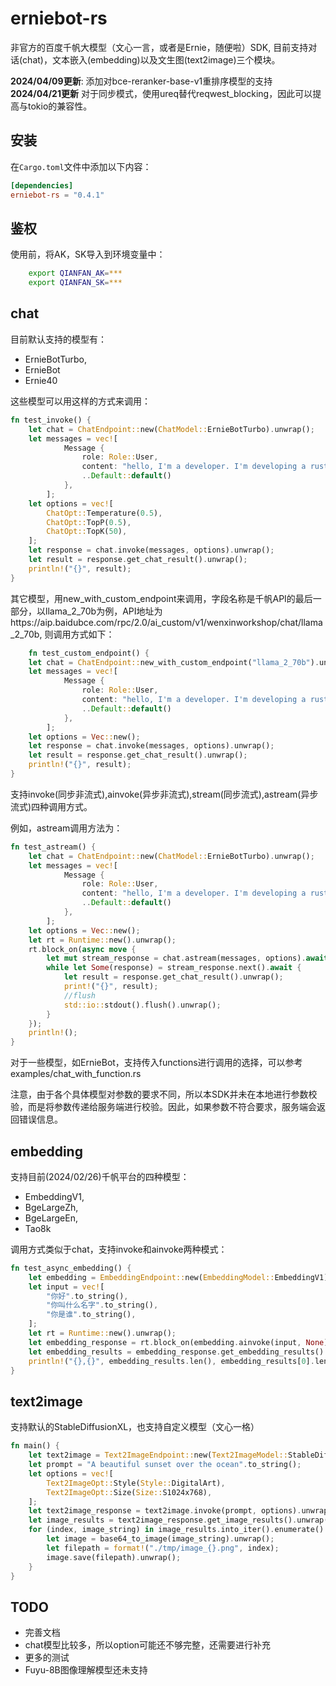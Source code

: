 # erniebot-rs

非官方的百度千帆大模型（文心一言，或者是Ernie，随便啦）SDK, 目前支持对话(chat)，文本嵌入(embedding)以及文生图(text2image)三个模块。

**2024/04/09更新**: 添加对bce-reranker-base-v1重排序模型的支持
**2024/04/21更新** 对于同步模式，使用ureq替代reqwest_blocking，因此可以提高与tokio的兼容性。

## 安装  
  
在`Cargo.toml`文件中添加以下内容：  
  
```toml  
[dependencies]  
erniebot-rs = "0.4.1"
```

## 鉴权

使用前，将AK，SK导入到环境变量中：
```bash
    export QIANFAN_AK=***
    export QIANFAN_SK=***
```

## chat

目前默认支持的模型有：
* ErnieBotTurbo,
* ErnieBot
* Ernie40

这些模型可以用这样的方式来调用：

```rust
fn test_invoke() {
    let chat = ChatEndpoint::new(ChatModel::ErnieBotTurbo).unwrap();
    let messages = vec![
            Message {
                role: Role::User,
                content: "hello, I'm a developer. I'm developing a rust SDK for qianfan LLM. If you get this message, that means I successfully send you this message using invoke method".to_string(),
                ..Default::default()
            },
        ];
    let options = vec![
        ChatOpt::Temperature(0.5),
        ChatOpt::TopP(0.5),
        ChatOpt::TopK(50),
    ];
    let response = chat.invoke(messages, options).unwrap();
    let result = response.get_chat_result().unwrap();
    println!("{}", result);
}
```

其它模型，用new_with_custom_endpoint来调用，字段名称是千帆API的最后一部分，以llama_2_70b为例，API地址为https://aip.baidubce.com/rpc/2.0/ai_custom/v1/wenxinworkshop/chat/llama_2_70b, 则调用方式如下：

```rust
    fn test_custom_endpoint() {
    let chat = ChatEndpoint::new_with_custom_endpoint("llama_2_70b").unwrap();
    let messages = vec![
            Message {
                role: Role::User,
                content: "hello, I'm a developer. I'm developing a rust SDK for qianfan LLM. If you get this message, that means I successfully send you this message using a custom endpoint".to_string(),
                ..Default::default()
            },
        ];
    let options = Vec::new();
    let response = chat.invoke(messages, options).unwrap();
    let result = response.get_chat_result().unwrap();
    println!("{}", result);
}
```

支持invoke(同步非流式),ainvoke(异步非流式),stream(同步流式),astream(异步流式)四种调用方式。

例如，astream调用方法为：

```rust
fn test_astream() {
    let chat = ChatEndpoint::new(ChatModel::ErnieBotTurbo).unwrap();
    let messages = vec![
            Message {
                role: Role::User,
                content: "hello, I'm a developer. I'm developing a rust SDK for qianfan LLM. If you get this message, that means I successfully send you this message using async stream method. Now reply to me a message as long as possible so that I can test if this function doing well".to_string(),
                ..Default::default()
            },
        ];
    let options = Vec::new();
    let rt = Runtime::new().unwrap();
    rt.block_on(async move {
        let mut stream_response = chat.astream(messages, options).await.unwrap();
        while let Some(response) = stream_response.next().await {
            let result = response.get_chat_result().unwrap();
            print!("{}", result);
            //flush
            std::io::stdout().flush().unwrap();
        }
    });
    println!();
}
```

对于一些模型，如ErnieBot，支持传入functions进行调用的选择，可以参考examples/chat_with_function.rs

注意，由于各个具体模型对参数的要求不同，所以本SDK并未在本地进行参数校验，而是将参数传递给服务端进行校验。因此，如果参数不符合要求，服务端会返回错误信息。

## embedding

支持目前(2024/02/26)千帆平台的四种模型：
* EmbeddingV1,
* BgeLargeZh,
* BgeLargeEn,
* Tao8k

调用方式类似于chat，支持invoke和ainvoke两种模式：

```rust
fn test_async_embedding() {
    let embedding = EmbeddingEndpoint::new(EmbeddingModel::EmbeddingV1).unwrap();
    let input = vec![
        "你好".to_string(),
        "你叫什么名字".to_string(),
        "你是谁".to_string(),
    ];
    let rt = Runtime::new().unwrap();
    let embedding_response = rt.block_on(embedding.ainvoke(input, None)).unwrap();
    let embedding_results = embedding_response.get_embedding_results().unwrap();
    println!("{},{}", embedding_results.len(), embedding_results[0].len());
}
```

## text2image

支持默认的StableDiffusionXL，也支持自定义模型（文心一格）

```rust
fn main() {
    let text2image = Text2ImageEndpoint::new(Text2ImageModel::StableDiffusionXL).unwrap();
    let prompt = "A beautiful sunset over the ocean".to_string();
    let options = vec![
        Text2ImageOpt::Style(Style::DigitalArt),
        Text2ImageOpt::Size(Size::S1024x768),
    ];
    let text2image_response = text2image.invoke(prompt, options).unwrap();
    let image_results = text2image_response.get_image_results().unwrap();
    for (index, image_string) in image_results.into_iter().enumerate() {
        let image = base64_to_image(image_string).unwrap();
        let filepath = format!("./tmp/image_{}.png", index);
        image.save(filepath).unwrap();
    }
}
```

## TODO

* 完善文档
* chat模型比较多，所以option可能还不够完整，还需要进行补充
* 更多的测试
* Fuyu-8B图像理解模型还未支持